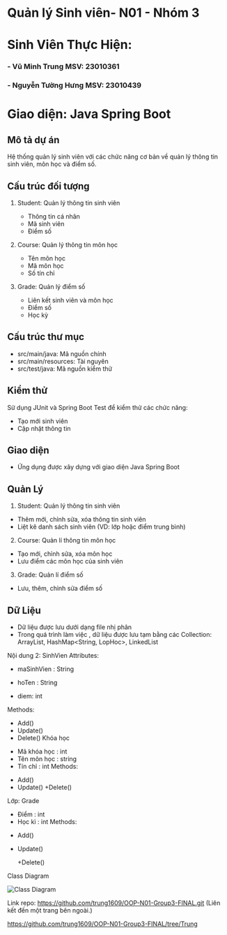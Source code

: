 # Quản lý Sinh viên- N01 - Nhóm 3

# Sinh Viên Thực Hiện:
### - Vũ Minh Trung MSV: 23010361
### - Nguyễn Tường Hưng MSV: 23010439

# Giao diện: Java Spring Boot

## Mô tả dự án
Hệ thống quản lý sinh viên với các chức năng cơ bản về quản lý thông tin sinh viên, môn học và điểm số.

## Cấu trúc đối tượng
1. Student: Quản lý thông tin sinh viên
   - Thông tin cá nhân
   - Mã sinh viên
   - Điểm số

2. Course: Quản lý thông tin môn học
   - Tên môn học
   - Mã môn học
   - Số tín chỉ

3. Grade: Quản lý điểm số
   - Liên kết sinh viên và môn học
   - Điểm số
   - Học kỳ

## Cấu trúc thư mục
- src/main/java: Mã nguồn chính
- src/main/resources: Tài nguyên
- src/test/java: Mã nguồn kiểm thử

## Kiểm thử
Sử dụng JUnit và Spring Boot Test để kiểm thử các chức năng:
- Tạo mới sinh viên
- Cập nhật thông tin

## Giao diện
- Ứng dụng được xây dựng với giao diện Java Spring Boot

## Quản Lý
1. Student: Quản lý thông tin sinh viên
- Thêm mới, chỉnh sửa, xóa thông tin sinh viên
- Liệt kê danh sách sinh viên (VD: lớp hoặc điểm trung bình)

2. Course: Quản lí thông tin môn học
- Tạo mới, chỉnh sửa, xóa môn học
- Lưu điểm các môn học của sinh viên

3. Grade: Quản lí điểm số
- Lưu, thêm, chỉnh sửa điểm số

## Dữ Liệu
- Dữ liệu được lưu dưới dạng file nhị phân
- Trong quá trình làm việc , dữ liệu được lưu tạm bằng các Collection: ArrayList<SinhVien>, HashMap<String, LopHoc>, LinkedList<MonHoc>

Nội dung 2:
SinhVien
Attributes:

- maSinhVien : String

- hoTen : String
- diem: int

Methods:

+ Add()
+ Update()
+ Delete()
  Khóa học

- Mã khóa học : int
- Tên môn học : string
- Tín chỉ : int
  Methods:

+ Add()
+ Update()
  +Delete()


Lớp:  Grade
- Điểm : int
- Học kì : int
  Methods:

+ Add()
+ Update()

  +Delete()
  
Class Diagram

![Class Diagram](https://github.com/user-attachments/assets/20e79c7d-373e-43f9-943a-6a74d715b869)


  Link repo: https://github.com/trung1609/OOP-N01-Group3-FINAL.git (Liên kết đến một trang bên ngoài.)

https://github.com/trung1609/OOP-N01-Group3-FINAL/tree/Trung
